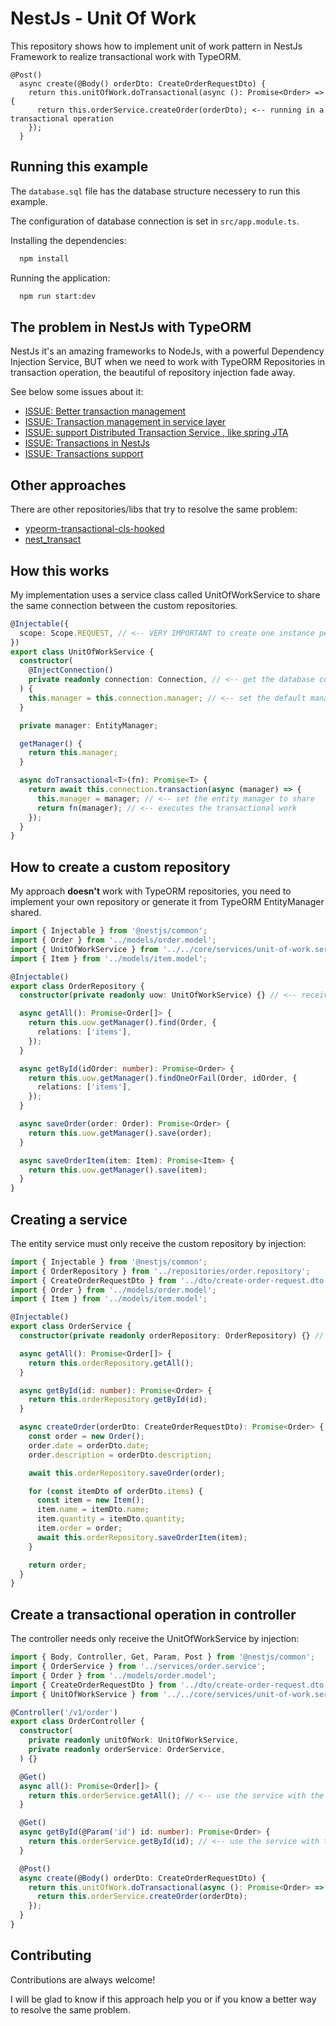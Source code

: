 
# NestJs - Unit Of Work

This repository shows how to implement unit of work pattern in NestJs Framework to realize transactional work with TypeORM.


```
@Post()
  async create(@Body() orderDto: CreateOrderRequestDto) {
    return this.unitOfWork.doTransactional(async (): Promise<Order> => { 
      return this.orderService.createOrder(orderDto); <-- running in a transactional operation
    });
  }
```


## Running this example

The `database.sql` file has the database structure necessery to run this example.

The configuration of database connection is set in `src/app.module.ts`.

Installing the dependencies:
```bash
  npm install
```
Running the application:

```bash
  npm run start:dev
```



## The problem in NestJs with TypeORM

NestJs it's an amazing frameworks to NodeJs, with a powerful Dependency Injection Service, BUT when we need to work with TypeORM Repositories in transaction operation, the beautiful of repository injection fade away.

See below some issues about it:

- [ISSUE: Better transaction management](https://github.com/nestjs/typeorm/issues/584)
- [ISSUE: Transaction management in service layer](https://github.com/nestjs/nest/issues/2609)
- [ISSUE: support Distributed Transaction Service , like spring JTA](https://github.com/nestjs/nest/issues/1220)
- [ISSUE: Transactions in NestJs](https://github.com/nestjs/typeorm/issues/57)
- [ISSUE: Transactions support](https://github.com/nestjs/typeorm/issues/108)


## Other approaches

There are other repositories/libs that try to resolve the same problem:

- [ypeorm-transactional-cls-hooked](https://github.com/odavid/typeorm-transactional-cls-hooked)
- [nest_transact](https://github.com/alphamikle/nest_transact)


## How this works

My implementation uses a service class called UnitOfWorkService to share the same connection between the custom repositories.

```typescript
@Injectable({
  scope: Scope.REQUEST, // <-- VERY IMPORTANT to create one instance per request
})
export class UnitOfWorkService {
  constructor(
    @InjectConnection()
    private readonly connection: Connection, // <-- get the database connection
  ) {
    this.manager = this.connection.manager; // <-- set the default manager
  }

  private manager: EntityManager;

  getManager() {
    return this.manager;
  }

  async doTransactional<T>(fn): Promise<T> {
    return await this.connection.transaction(async (manager) => {
      this.manager = manager; // <-- set the entity manager to share
      return fn(manager); // <-- executes the transactional work
    });
  }
}
```

## How to create a custom repository
My approach **doesn't** work with TypeORM repositories, you need to implement your own repository or generate it from TypeORM EntityManager shared.


```typescript
import { Injectable } from '@nestjs/common';
import { Order } from '../models/order.model';
import { UnitOfWorkService } from '../../core/services/unit-of-work.service';
import { Item } from '../models/item.model';

@Injectable()
export class OrderRepository {
  constructor(private readonly uow: UnitOfWorkService) {} // <-- receive the UnitOfWorkService with the manager

  async getAll(): Promise<Order[]> {
    return this.uow.getManager().find(Order, {
      relations: ['items'],
    });
  }

  async getById(idOrder: number): Promise<Order> {
    return this.uow.getManager().findOneOrFail(Order, idOrder, {
      relations: ['items'],
    });
  }

  async saveOrder(order: Order): Promise<Order> {
    return this.uow.getManager().save(order);
  }

  async saveOrderItem(item: Item): Promise<Item> {
    return this.uow.getManager().save(item);
  }
}
```

## Creating a service
The entity service must only receive the custom repository by injection:

```typescript
import { Injectable } from '@nestjs/common';
import { OrderRepository } from '../repositories/order.repository';
import { CreateOrderRequestDto } from '../dto/create-order-request.dto';
import { Order } from '../models/order.model';
import { Item } from '../models/item.model';

@Injectable()
export class OrderService {
  constructor(private readonly orderRepository: OrderRepository) {} // <-- the custo repo created before

  async getAll(): Promise<Order[]> {
    return this.orderRepository.getAll();
  }

  async getById(id: number): Promise<Order> {
    return this.orderRepository.getById(id);
  }

  async createOrder(orderDto: CreateOrderRequestDto): Promise<Order> {
    const order = new Order();
    order.date = orderDto.date;
    order.description = orderDto.description;

    await this.orderRepository.saveOrder(order);

    for (const itemDto of orderDto.items) {
      const item = new Item();
      item.name = itemDto.name;
      item.quantity = itemDto.quantity;
      item.order = order;
      await this.orderRepository.saveOrderItem(item);
    }

    return order;
  }
}
```



## Create a transactional operation in controller
The controller needs only receive the UnitOfWorkService by injection:

```typescript
import { Body, Controller, Get, Param, Post } from '@nestjs/common';
import { OrderService } from '../services/order.service';
import { Order } from '../models/order.model';
import { CreateOrderRequestDto } from '../dto/create-order-request.dto';
import { UnitOfWorkService } from '../../core/services/unit-of-work.service';

@Controller('/v1/order')
export class OrderController {
  constructor(
    private readonly unitOfWork: UnitOfWorkService,
    private readonly orderService: OrderService,
  ) {}

  @Get()
  async all(): Promise<Order[]> {
    return this.orderService.getAll(); // <-- use the service with the default (non-transactional) manager
  }

  @Get()
  async getById(@Param('id') id: number): Promise<Order> {
    return this.orderService.getById(id); // <-- use the service with the default (non-transactional) manager
  }

  @Post()
  async create(@Body() orderDto: CreateOrderRequestDto) {
    return this.unitOfWork.doTransactional(async (): Promise<Order> => { // <-- start a transaction operation
      return this.orderService.createOrder(orderDto);
    });
  }
}
```


## Contributing

Contributions are always welcome!

I will be glad to know if this approach help you or if you know a better way to resolve the same problem.


